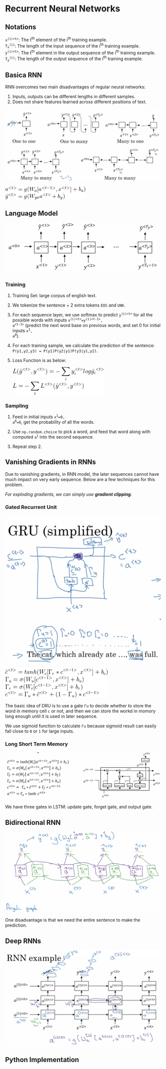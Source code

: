 # Recurrent Neural Networks

## Notations
<code>x<sup>(i)\<t></sup></code>: The t<sup>th</sup> element of the i<sup>th</sup> training example. </br>
<code>T<sub>x</sub><sup>(i)</sup></code>: The length of the input sequence of the i<sup>th</sup> training example. </br>
<code>y<sup>(i)\<t></sup></code>: The t<sup>th</sup> element in the output sequence of the i<sup>th</sup> training example. </br>
<code>T<sub>y</sub><sup>(i)</sup></code>: The length of the output sequence of the i<sup>th</sup> training example. </br>

## Basica RNN
RNN overcomes two main disadvantages of regular neural networks:
1. Inputs, outputs can be different lengths in different samples.
2. Does not share features learned across different positions of text.

![alt text](rnn.png) <br />

![alt text](eqn_rnn.png) <br />

## Language Model
![alt text](language_model.png) <br />

### Training
1. Training Set: large corpus of english text.

2. We tokenize the sentence + 2 extra tokens `EOS` and `UNK`.

3. For each sequence layer, we use softmax to predict <code>y<sup>(i)\<t></sup></code> for all the possible words with inputs <code>x<sup>(i)\<t></sup>=y<sup>(i)\<t-1></sup>, a<sup>\<t-1></sup></code> (predict the next word base on previous words, and set 0 for initial inputs <code>x<sup>1</sup>, a<sup>0</sup></code>).

4. For each training sample, we calculate the prediction of the sentence: `P(y1,y2,y3) = P(y1)P(y2|y1)P(y3|y1,y2)`.

5. Loss Function is as below:

    ![alt text](eqn_language_model_loss.png) <br />

### Sampling
1. Feed in initial inputs <code>x<sup>1</sup>=0, a<sup>0</sup>=0</code>, get the probability of all the words.

2. Use `np.random.choice` to pick a word, and feed that word along with computed  <code>a<sup>1</sup></code> into the second sequence.

3. Repeat step 2.

## Vanishing Gradients in RNNs
Due to vanishing gradients, in RNN model, the later sequences cannot have much impact on very early sequence. Below are a few techniques for this problem.

*For exploding gradients, we can simply use **gradient clipping**.*

### Gated Recurrent Unit
![alt text](gru.png) <br />

![alt text](eqn_gru.png) <br />

The basic idea of DRU is to use a gate `Γu` to decide whether to store the word in memory cell `c` or not, and then we can store the workd in momory long enough until it is used in later sequence.

We use sigmoid function to calculate `Γu` because sigmoid result can easily fall close to `0` or `1` for large inputs.

### Long Short Term Memory
![alt text](lstm.png) <br />

We have three gates in LSTM: update gate, forget gate, and output gate.

## Bidirectional RNN
![alt text](bidirectional_rnn.png) <br />

One disadvantage is that we need the entire sentence to make the prediction.

## Deep RNNs
![alt text](deep_rnn.png) <br />

## Python Implementation
```python
```